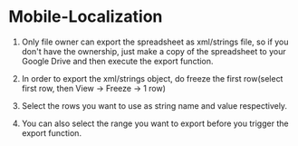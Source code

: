 # Mobile-Localization

1. Only file owner can export the spreadsheet as xml/strings file, so if you don't have the ownership, just make a copy
of the spreadsheet to your Google Drive and then execute the export function.

2. In order to export the xml/strings object, do freeze the first row(select first row, then View -> Freeze -> 1 row)

3. Select the rows you want to use as string name and value respectively.

4. You can also select the range you want to export before you trigger the export function.
